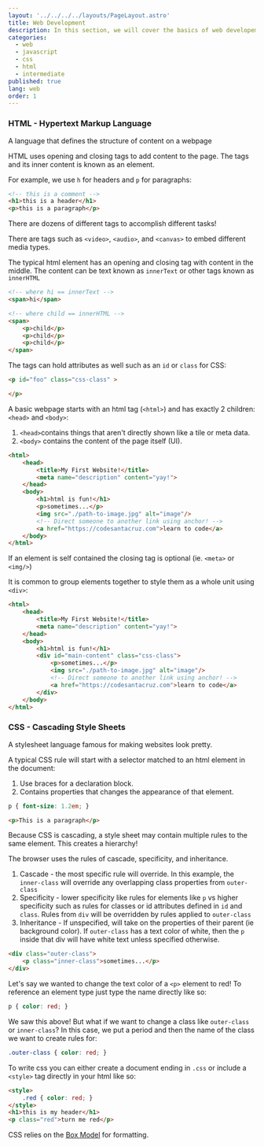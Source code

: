 ```yaml
---
layout: '../../../../layouts/PageLayout.astro'
title: Web Development
description: In this section, we will cover the basics of web developement!
categories:
  - web
  - javascript
  - css
  - html
  - intermediate
published: true
lang: web
order: 1
---
```


### HTML - Hypertext Markup Language
A language that defines the structure of content on a webpage

HTML uses opening and closing tags to add content to the page. The tags and its inner content is known as an element.

For example, we use `h` for headers and `p` for paragraphs:

```html
<!-- this is a comment -->
<h1>this is a header</h1>
<p>this is a paragraph</p>
```

There are dozens of different tags to accomplish different tasks!

There are tags such as `<video>`, `<audio>`, and `<canvas>` to embed different media types.

The typical html element has an opening and closing tag with content in the middle. The content can be text known as `innerText` or other tags known as `innerHTML`

```html
<!-- where hi == innerText -->
<span>hi</span>

<!-- where child == innerHTML -->
<span>
	<p>child</p>
	<p>child</p>
	<p>child</p>
</span>
```

The tags can hold attributes as well such as an `id` or `class` for CSS:

```html
<p id="foo" class="css-class" > 

</p>
```

A basic webpage starts with an html tag (`<html>`) and has exactly 2 children: `<head>` and `<body>`:
1. `<head>`contains things that aren't directly shown like a tile or meta data.
2. `<body>` contains the content of the page itself (UI).

```html
<html>
	<head>
		<title>My First Website!</title>
		<meta name="description" content="yay!">
	</head>
	<body>
		<h1>html is fun!</h1>
		<p>sometimes...</p>
		<img src="./path-to-image.jpg" alt="image"/>
		<!-- Direct someone to another link using anchor! -->
		<a href="https://codesantacruz.com">learn to code</a>
	</body>
</html>
```

If an element is self contained the closing tag is optional (ie. `<meta>` or `<img/>`)

It is common to group elements together to style them as a whole unit using `<div>`:

```html
<html>
	<head>
		<title>My First Website!</title>
		<meta name="description" content="yay!">
	</head>
	<body>
		<h1>html is fun!</h1>
		<div id="main-content" class="css-class">
			<p>sometimes...</p>
			<img src="./path-to-image.jpg" alt="image"/>
			<!-- Direct someone to another link using anchor! -->
			<a href="https://codesantacruz.com">learn to code</a>
		</div>
	</body>
</html>
```

### CSS - Cascading Style Sheets
A stylesheet language famous for making websites look pretty.

A typical CSS rule will start with a selector matched to an html element in the document:
1. Use braces for a declaration block.
2. Contains properties that changes the appearance of that element.

```css
p { font-size: 1.2em; }
```

```html
<p>This is a paragraph</p>
```

Because CSS is cascading, a style sheet may contain multiple rules to the same element. This creates a hierarchy!

The browser uses the rules of cascade, specificity, and inheritance.
1. Cascade - the most specific rule will override. In this example, the `inner-class` will override any overlapping class properties from `outer-class`
2. Specificity - lower specificity like rules for elements like `p` vs higher specificity such as rules for classes or id attributes defined in `id` and `class`. Rules from `div` will be overridden by rules applied to `outer-class`
3. Inheritance - If unspecified, will take on the properties of their parent (ie background color). If `outer-class` has a text color of white, then the `p` inside that div will have white text unless specified otherwise.

```html
<div class="outer-class">
	<p class="inner-class">sometimes...</p>
</div>
```

Let's say we wanted to change the text color of a `<p>` element to red!
To reference an element type just type the name directly like so:

```css
p { color: red; }
```

We saw this above! But what if we want to change a class like `outer-class` or `inner-class`? In this case, we put a period and then the name of the class we want to create rules for:

```css
.outer-class { color: red; }
```

To write css you can either create a document ending in `.css` or include a `<style>` tag directly in your html like so:

```html
<style>
	.red { color: red; }
</style>
<h1>this is my header</h1>
<p class="red">turn me red</p>
```

CSS relies on the [Box Model](https://www.w3schools.com/css/css_boxmodel.asp#:~:text=In%20CSS%2C%20the%20term%20%22box,padding%2C%20and%20the%20actual%20content.) for formatting.